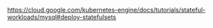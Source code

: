https://cloud.google.com/kubernetes-engine/docs/tutorials/stateful-workloads/mysql#deploy-statefulsets